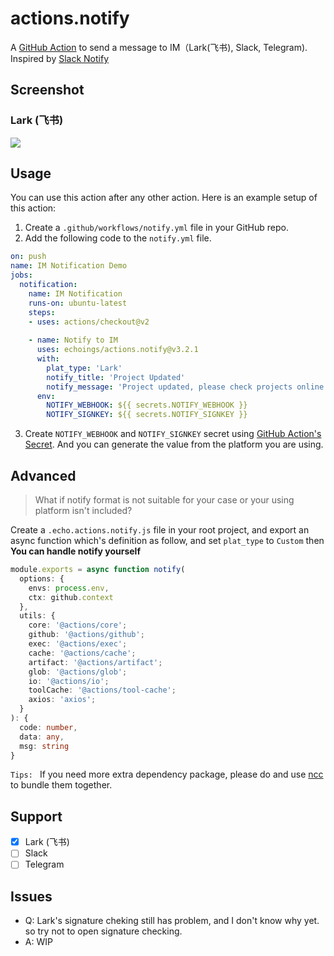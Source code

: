 # actions.notify

A [GitHub Action](https://github.com/features/actions) to send a message to IM（Lark(飞书), Slack, Telegram). Inspired by [Slack Notify](https://github.com/marketplace/actions/slack-notify)

## **Screenshot**
### Lark (飞书)
![](https://cdn.jsdelivr.net/gh/echoings/un@l/assets/20201207094354.png)

## Usage

You can use this action after any other action. Here is an example setup of this action:

1. Create a `.github/workflows/notify.yml` file in your GitHub repo.
2. Add the following code to the `notify.yml` file.

```yml
on: push
name: IM Notification Demo
jobs:
  notification:
    name: IM Notification
    runs-on: ubuntu-latest
    steps:
    - uses: actions/checkout@v2
    
    - name: Notify to IM
      uses: echoings/actions.notify@v3.2.1
      with:
        plat_type: 'Lark'
        notify_title: 'Project Updated'
        notify_message: 'Project updated, please check projects online status'
      env:
        NOTIFY_WEBHOOK: ${{ secrets.NOTIFY_WEBHOOK }}
        NOTIFY_SIGNKEY: ${{ secrets.NOTIFY_SIGNKEY }}
```

3. Create `NOTIFY_WEBHOOK` and `NOTIFY_SIGNKEY` secret using [GitHub Action's Secret](https://help.github.com/en/actions/configuring-and-managing-workflows/creating-and-storing-encrypted-secrets#creating-encrypted-secrets-for-a-repository). And you can generate the value from the platform you are using.

## Advanced

> What if notify format is not suitable for your case or your using platform isn't included?

Create a `.echo.actions.notify.js` file in your root project, and export an async function which's definition as follow, and set `plat_type` to `Custom` then **You can handle notify yourself**

```Typescript
module.exports = async function notify(
  options: {
    envs: process.env,
    ctx: github.context
  },
  utils: {
    core: '@actions/core';
    github: '@actions/github';
    exec: '@actions/exec';
    cache: '@actions/cache';
    artifact: '@actions/artifact';
    glob: '@actions/glob';
    io: '@actions/io';
    toolCache: '@actions/tool-cache';
    axios: 'axios';
  }
): {
  code: number,
  data: any,
  msg: string
}
```
`Tips: ` If you need more extra dependency package, please do and use [ncc](https://github.com/vercel/ncc#readme) to bundle them together.
## Support
- [x] Lark (飞书)
- [ ] Slack
- [ ] Telegram

## Issues
+ Q: Lark's signature cheking still has problem, and I don't know why yet. so try not to open signature checking.
+ A: WIP
